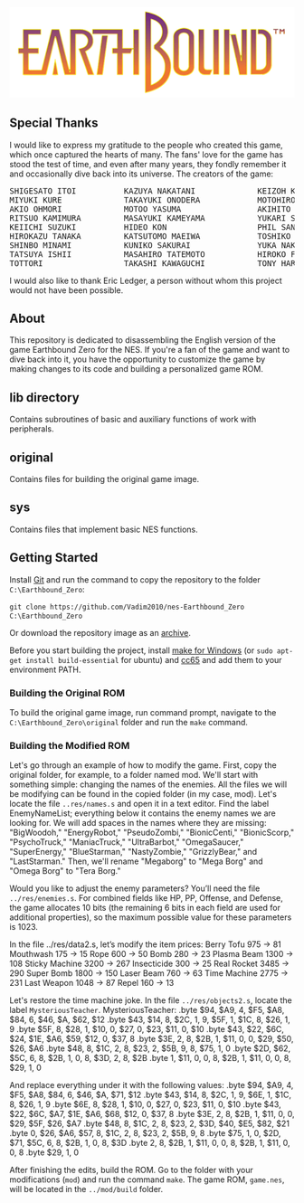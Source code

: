 <p align="center">
    <img src="https://github.com/Vadim2010/nes-Earthbound_Zero/blob/master/res/EarthBound_Logo.png"
</p>

## Special Thanks

I would like to express my gratitude to the people who created this game, which once captured the hearts of many. The fans' love for the game has stood the test of time, and even after many years, they fondly remember it and occasionally dive back into its universe. The creators of the game:

<pre>
SHIGESATO ITOI          KAZUYA NAKATANI             KEIZOH KATOH            DAYV BROOKS
MIYUKI KURE             TAKAYUKI ONODERA            MOTOHIRO ISHII          NORIYUKI MINAMI
AKIO OHMORI             MOTOO YASUMA                AKIHITO TODA            BIN OHGAWARA
RITSUO KAMIMURA         MASAYUKI KAMEYAMA           YUKARI SAITOH           YOSHIHISA WADA
KEIICHI SUZUKI          HIDEO KON                   PHIL SANDHOP            HIKONORI SUZUKI
HIROKAZU TANAKA         KATSUTOMO MAEIWA            TOSHIKO WATSON          TAKAO SHIMIZU
SHINBO MINAMI           KUNIKO SAKURAI              YUKA NAKATA             SHIGERU MIYAMOTO
TATSUYA ISHII           MASAHIRO TATEMOTO           HIROKO FAULKNER         HIROSHI YAMAUCHI
TOTTORI                 TAKASHI KAWAGUCHI           TONY HARMAN
</pre>

I would also like to thank Eric Ledger, a person without whom this project would not have been possible.

## About

This repository is dedicated to disassembling the English version of the game Earthbound Zero for the NES. If you're a fan of the game and want to dive back into it, you have the opportunity to customize the game by making changes to its code and building a personalized game ROM.

## lib directory

Contains subroutines of basic and auxiliary functions of work with peripherals.

## original

Contains files for building the original game image.

## sys

Contains files that implement basic NES functions.

## Getting Started

Install [Git](https://git-scm.com/download/win) and run the command to copy the repository to the folder `C:\Earthbound_Zero`:

    git clone https://github.com/Vadim2010/nes-Earthbound_Zero C:\Earthbound_Zero

Or download the repository image as an [archive](https://github.com/Vadim2010/nes-Earthbound_Zero.git).

Before you start building the project, install [make for Windows](http://gnuwin32.sourceforge.net/packages/make.htm) (or `sudo apt-get install build-essential` for ubuntu) and [cc65](https://cc65.github.io/getting-started.html) and add them to your environment PATH.

### Building the Original ROM

To build the original game image, run command prompt, navigate to the `C:\Earthbound_Zero\original` folder and run the `make` command.

### Building the Modified ROM

Let's go through an example of how to modify the game. First, copy the original folder, for example, to a folder named mod. We'll start with something simple: changing the names of the enemies.
All the files we will be modifying can be found in the copied folder (in my case, mod).
Let's locate the file `..res/names.s` and open it in a text editor. Find the label EnemyNameList; everything below it contains the enemy names we are looking for. We will add spaces in the names where they are missing:
"BigWoodoh," "EnergyRobot," "PseudoZombi," "BionicCenti," "BionicScorp," "PsychoTruck," "ManiacTruck," "UltraBarbot," "OmegaSaucer," "SuperEnergy," "BlueStarman," "NastyZombie," "GrizzlyBear," and "LastStarman."
Then, we'll rename "Megaborg" to "Mega Borg" and "Omega Borg" to "Tera Borg."

Would you like to adjust the enemy parameters? You’ll need the file `../res/enemies.s`. For combined fields like HP, PP, Offense, and Defense, the game allocates 10 bits (the remaining 6 bits in each field are used for additional properties), so the maximum possible value for these parameters is 1023.

In the file ../res/data2.s, let’s modify the item prices:
Berry Tofu      975 ->  81      Mouthwash       175 ->  15      Rope            600 ->  50
Bomb            280 ->  23      Plasma Beam    1300 -> 108      Sticky Machine 3200 -> 267
Insecticide     300 ->  25      Real Rocket    3485 -> 290      Super Bomb     1800 -> 150
Laser Beam      760 ->  63      Time Machine   2775 -> 231
Last Weapon    1048 ->  87      Repel           160 ->  13

Let's restore the time machine joke. In the file `../res/objects2.s`, locate the label `MysteriousTeacher`.
MysteriousTeacher:
    .byte $94, $A9, 4, $F5, $A8, $84, 6, $46, $A, $62, $12
    .byte $43, $14, 8, $2C, 1, 9, $5F, 1, $1C, 8, $26, 1, 9
    .byte $5F, 8, $28, 1, $10, 0, $27, 0, $23, $11, 0, $10
    .byte $43, $22, $6C, $24, $1E, $A6, $59, $12, 0, $37, 8
    .byte $3E, 2, 8, $2B, 1, $11, 0, 0, $29, $50, $26, $A6
    .byte $48, 8, $1C, 2, 8, $23, 2, $5B, 9, 8, $75, 1, 0
    .byte $2D, $62, $5C, 6, 8, $2B, 1, 0, 8, $3D, 2, 8, $2B
    .byte 1, $11, 0, 0, 8, $2B, 1, $11, 0, 0, 8, $29, 1, 0

And replace everything under it with the following values:
    .byte $94, $A9, 4, $F5, $A8, $84, 6, $46, $A, $71, $12
    .byte $43, $14, 8, $2C, 1, 9, $6E, 1, $1C, 8, $26, 1, 9
    .byte $6E, 8, $28, 1, $10, 0, $27, 0, $23, $11, 0, $10
    .byte $43, $22, $6C, $A7, $1E, $A6, $68, $12, 0, $37, 8
    .byte $3E, 2, 8, $2B, 1, $11, 0, 0, $29, $5F, $26, $A7
    .byte $48, 8, $1C, 2, 8, $23, 2, $3D, $40, $E5, $82, $21
    .byte 0, $26, $A6, $57, 8, $1C, 2, 8, $23, 2, $5B, 9, 8
    .byte $75, 1, 0, $2D, $71, $5C, 6, 8, $2B, 1, 0, 8, $3D
    .byte 2, 8, $2B, 1, $11, 0, 0, 8, $2B, 1, $11, 0, 0, 8
    .byte $29, 1, 0


After finishing the edits, build the ROM. Go to the folder with your modifications (`mod`) and run the command `make`. The game ROM, `game.nes`, will be located in the `../mod/build` folder.